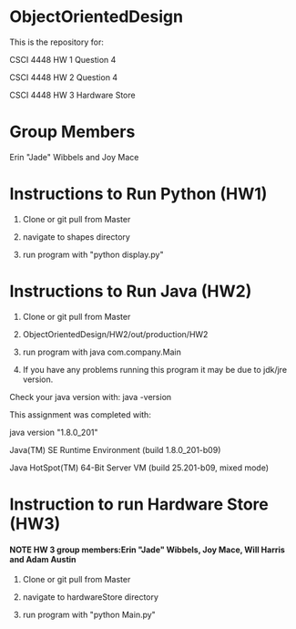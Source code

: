 # ObjectOrientedDesign
This is the repository for:

CSCI 4448 HW 1 Question 4

CSCI 4448 HW 2 Question 4

CSCI 4448 HW 3 Hardware Store

# Group Members
Erin "Jade" Wibbels and Joy Mace

# Instructions to Run Python (HW1)
1) Clone or git pull from Master

2) navigate to shapes directory

3) run program with "python display.py"

# Instructions to Run Java (HW2)
1) Clone or git pull from Master

2) ObjectOrientedDesign/HW2/out/production/HW2 

3) run program with java com.company.Main

4) If you have any problems running this program it may be due to jdk/jre version.

Check your java version with: java -version

This assignment was completed with:

java version "1.8.0_201"

Java(TM) SE Runtime Environment (build 1.8.0_201-b09)

Java HotSpot(TM) 64-Bit Server VM (build 25.201-b09, mixed mode)

# Instruction to run Hardware Store (HW3)
<h4> NOTE HW 3 group members:Erin "Jade" Wibbels, Joy Mace, Will Harris and Adam Austin </h4>

1) Clone or git pull from Master

2) navigate to hardwareStore directory

3) run program with "python Main.py"
